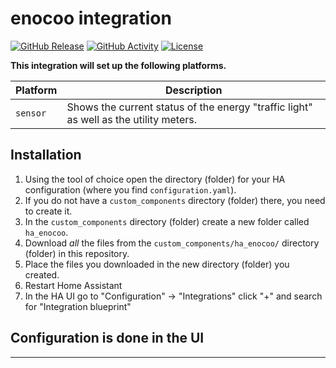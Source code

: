 # enocoo integration

[![GitHub Release][releases-shield]][releases]
[![GitHub Activity][commits-shield]][commits]
[![License][license-shield]](LICENSE)

**This integration will set up the following platforms.**

| Platform | Description                                                                           |
| -------- | ------------------------------------------------------------------------------------- |
| `sensor` | Shows the current status of the energy "traffic light" as well as the utility meters. |

## Installation

1. Using the tool of choice open the directory (folder) for your HA configuration (where you find `configuration.yaml`).
1. If you do not have a `custom_components` directory (folder) there, you need to create it.
1. In the `custom_components` directory (folder) create a new folder called `ha_enocoo`.
1. Download _all_ the files from the `custom_components/ha_enocoo/` directory (folder) in this repository.
1. Place the files you downloaded in the new directory (folder) you created.
1. Restart Home Assistant
1. In the HA UI go to "Configuration" -> "Integrations" click "+" and search for "Integration blueprint"

## Configuration is done in the UI

<!---->

---

[commits-shield]: https://img.shields.io/github/commit-activity/y/sleiner/ha_enocoo.svg?style=for-the-badge
[commits]: https://github.com/sleiner/ha_enocoo/commits/main
[license-shield]: https://img.shields.io/github/license/sleiner/ha_enocoo.svg?style=for-the-badge
[releases-shield]: https://img.shields.io/github/release/sleiner/ha_enocoo.svg?style=for-the-badge
[releases]: https://github.com/sleiner/ha_enocoo/releases

